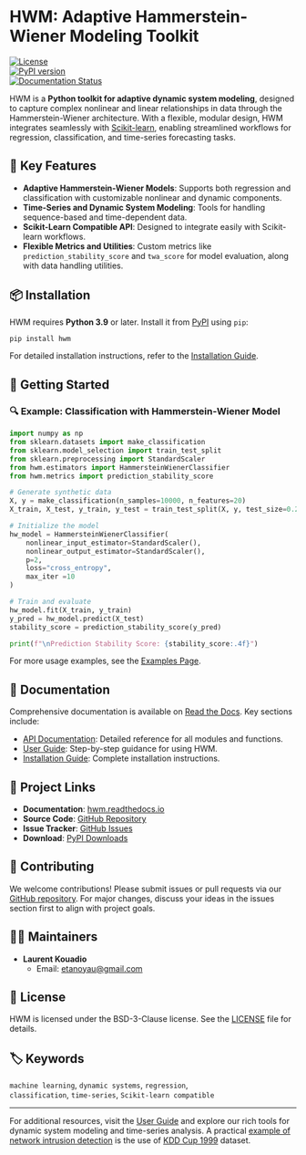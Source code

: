 # HWM: Adaptive Hammerstein-Wiener Modeling Toolkit

[![License](https://img.shields.io/badge/license-BSD--3--Clause-blue.svg)](LICENSE)  
[![PyPI version](https://badge.fury.io/py/hwm.svg)](https://badge.fury.io/py/hwm)  
[![Documentation Status](https://readthedocs.org/projects/hwm/badge/?version=stable)](https://hwm.readthedocs.io/en/stable/)

HWM is a **Python toolkit for adaptive dynamic system modeling**, designed to capture complex nonlinear and linear relationships in data through the Hammerstein-Wiener architecture. With a flexible, modular design, HWM integrates seamlessly with [Scikit-learn](https://scikit-learn.org/), enabling streamlined workflows for regression, classification, and time-series forecasting tasks.

## 🚀 Key Features

- **Adaptive Hammerstein-Wiener Models**: Supports both regression and classification with customizable nonlinear and dynamic components.
- **Time-Series and Dynamic System Modeling**: Tools for handling sequence-based and time-dependent data.
- **Scikit-Learn Compatible API**: Designed to integrate easily with Scikit-learn workflows.
- **Flexible Metrics and Utilities**: Custom metrics like `prediction_stability_score` and `twa_score` for model evaluation, along with data handling utilities.

## 📦 Installation

HWM requires **Python 3.9** or later. Install it from [PyPI](https://pypi.org/project/hwm/) using `pip`:

```bash
pip install hwm
```

For detailed installation instructions, refer to the [Installation Guide](https://hwm.readthedocs.io/en/latest/installation.html).

## 🏁 Getting Started

### 🔍 Example: Classification with Hammerstein-Wiener Model

```python
import numpy as np
from sklearn.datasets import make_classification
from sklearn.model_selection import train_test_split
from sklearn.preprocessing import StandardScaler
from hwm.estimators import HammersteinWienerClassifier
from hwm.metrics import prediction_stability_score

# Generate synthetic data
X, y = make_classification(n_samples=10000, n_features=20)
X_train, X_test, y_train, y_test = train_test_split(X, y, test_size=0.2)

# Initialize the model
hw_model = HammersteinWienerClassifier(
    nonlinear_input_estimator=StandardScaler(),
    nonlinear_output_estimator=StandardScaler(),
    p=2,
    loss="cross_entropy", 
    max_iter =10 
)

# Train and evaluate
hw_model.fit(X_train, y_train)
y_pred = hw_model.predict(X_test)
stability_score = prediction_stability_score(y_pred)

print(f"\nPrediction Stability Score: {stability_score:.4f}")
```

For more usage examples, see the [Examples Page](https://hwm.readthedocs.io/en/latest/examples.html).

## 📖 Documentation

Comprehensive documentation is available on [Read the Docs](https://hwm.readthedocs.io). Key sections include:

- [API Documentation](https://hwm.readthedocs.io/en/latest/api.html): Detailed reference for all modules and functions.
- [User Guide](https://hwm.readthedocs.io/en/latest/user_guide.html): Step-by-step guidance for using HWM.
- [Installation Guide](https://hwm.readthedocs.io/en/latest/installation.html): Complete installation instructions.

## 🔗 Project Links

- **Documentation**: [hwm.readthedocs.io](https://hwm.readthedocs.io)
- **Source Code**: [GitHub Repository](https://github.com/earthai-tech/hwm)
- **Issue Tracker**: [GitHub Issues](https://github.com/earthai-tech/hwm/issues)
- **Download**: [PyPI Downloads](https://pypi.org/project/hwm/#files)

## 🤝 Contributing

We welcome contributions! Please submit issues or pull requests via our [GitHub repository](https://github.com/earthai-tech/hwm). For major changes, discuss your ideas in the issues section first to align with project goals.

## 👨‍💼 Maintainers

- **Laurent Kouadio**  
  - Email: [etanoyau@gmail.com](mailto:etanoyau@gmail.com)  

## 📝 License

HWM is licensed under the BSD-3-Clause license. See the [LICENSE](LICENSE) file for details.

## 🏷️ Keywords

`machine learning`, `dynamic systems`, `regression`,  
`classification`, `time-series`, `Scikit-learn compatible`

---

For additional resources, visit the [User Guide](https://hwm.readthedocs.io/en/latest/user_guide.html) and explore our rich tools for dynamic system modeling and time-series analysis. A practical [example of network intrusion detection](https://github.com/earthai-tech/hwm/blob/main/examples/detailed_hwm_vs_lstm.ipynb) is the use of [KDD Cup 1999](https://kdd.ics.uci.edu/databases/kddcup99/kddcup99.html) dataset.

